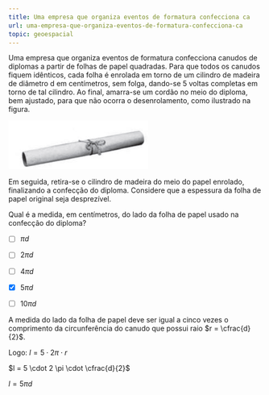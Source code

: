 ```yaml
---
title: Uma empresa que organiza eventos de formatura confecciona ca
url: uma-empresa-que-organiza-eventos-de-formatura-confecciona-ca
topic: geoespacial
---
```



Uma empresa que organiza eventos de formatura confecciona canudos de diplomas a partir de folhas de papel quadradas. Para que todos os canudos fiquem idênticos, cada folha é enrolada em torno de um cilindro de madeira de diâmetro d em centímetros, sem folga, dando-se 5 voltas completas em torno de tal cilindro. Ao final, amarra-se um cordão no meio do diploma, bem ajustado, para que não ocorra o desenrolamento, como ilustrado na figura.

![](f0895255-6ffc-8b53-eb82-24c7e6046367.png)

Em seguida, retira-se o cilindro de madeira do meio do papel enrolado, finalizando a confecção do diploma. Considere que a espessura da folha de papel original seja desprezível.

Qual é a medida, em centímetros, do lado da folha de papel usado na confecção do diploma?



- [ ] $\pi d$
- [ ] $2\pi d$
- [ ] $4\pi d$
- [x] $5\pi d$
- [ ] $10\pi d$


A medida do lado da folha de papel deve ser igual a cinco vezes o comprimento da circunferência do canudo que possui raio $r = \cfrac{d}{2}$.

Logo: $l = 5 \cdot 2\pi \cdot r$

$l = 5 \cdot 2 \pi \cdot \cfrac{d}{2}$

$l = 5\pi d$
